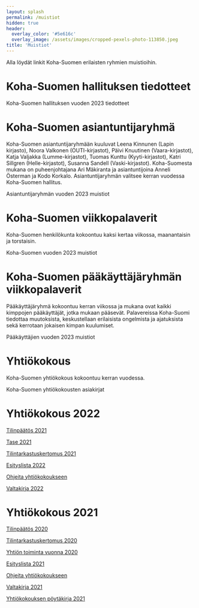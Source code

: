 ```yaml
---
layout: splash
permalink: /muistiot
hidden: true
header:
  overlay_color: '#5e616c'
  overlay_image: /assets/images/cropped-pexels-photo-113850.jpeg
title: 'Muistiot'
---
```


Alla löydät linkit Koha-Suomen erilaisten ryhmien muistioihin.

# Koha-Suomen hallituksen tiedotteet

Koha-Suomen hallituksen vuoden 2023 tiedotteet

# Koha-Suomen asiantuntijaryhmä

Koha-Suomen asiantuntijaryhmään kuuluvat Leena Kinnunen (Lapin kirjasto), Noora Valkonen (OUTI-kirjastot), Päivi Knuutinen (Vaara-kirjastot), Katja Valjakka (Lumme-kirjastot), Tuomas Kunttu (Kyyti-kirjastot), Katri Sillgren (Helle-kirjastot), Susanna Sandell (Vaski-kirjastot). Koha-Suomesta mukana on puheenjohtajana Ari Mäkiranta ja asiantuntijoina Anneli Österman ja Kodo Korkalo. Asiantuntijaryhmän valitsee kerran vuodessa Koha-Suomen hallitus.

Asiantuntijaryhmän vuoden 2023 muistiot

# Koha-Suomen viikkopalaverit

Koha-Suomen henkilökunta kokoontuu kaksi kertaa viikossa, maanantaisin ja torstaisin.

Koha-Suomen vuoden 2023 muistiot

# Koha-Suomen pääkäyttäjäryhmän viikkopalaverit

Pääkäyttäjäryhmä kokoontuu kerran viikossa ja mukana ovat kaikki kimppojen pääkäyttäjät, jotka mukaan pääsevät. Palavereissa Koha-Suomi tiedottaa muutoksista, keskustellaan erilaisista ongelmista ja ajatuksista sekä kerrotaan jokaisen kimpan kuulumiset.

Pääkäyttäjien vuoden 2023 muistiot

# Yhtiökokous

Koha-Suomen yhtiökokous kokoontuu kerran vuodessa.

Koha-Suomen yhtiökokousten asiakirjat

# Yhtiökokous 2022

[Tilinpäätös 2021](/assets/files/Tilinp%C3%A4%C3%A4t%C3%B6s%2031.12.221.pdf)

[Tase 2021](/assets/files/Tase-erittelyt%2031.12.2021%20-signed.pdf)

[Tilintarkastuskertomus 2021](/assets/files/Tilintarkastuskertomus%20Koha-Suomi%20Oy%2031.12.2021.pdf)

[Esityslista 2022](/assets/files/Yhti%C3%B6kokousesityslista2022.pdf)

[Ohjeita yhtiökokoukseen](/assets/files/ohjeita%20yhtiokokoukseen2022.pdf)

[Valtakirja 2022](/assets/files/VALTAKIRJA%20YHTI%C3%96KOKOUSTA%20VARTEN%202022.pdf)

# Yhtiökokous 2021

[Tilinpäätös 2020](/assets/files/Koha-Suomi-tilinpäätös-31.12.2020.pdf)

[Tilintarkastuskertomus 2020](/assets/files/Tilintarkastuskertomus-31.12.2020.pdf)

[Yhtiön toiminta vuonna 2020](/assets/files/Yhtiön-toimita-vuonna-2020.pdf)

[Esityslista 2021](/assets/files/Yhtiökokousesityslista2021.pdf)

[Ohjeita yhtiökokoukseen](/assets/files/ohjeita-yhtiokokoukseen2021.pdf)

[Valtakirja 2021](/assets/files/VALTAKIRJA-YHTIÖKOKOUSTA-VARTEN-2021.pdf)

[Yhtiökokouksen pöytäkirja 2021](/assets/files/Yhtiökokouspöytäkirja2021.pdf)
